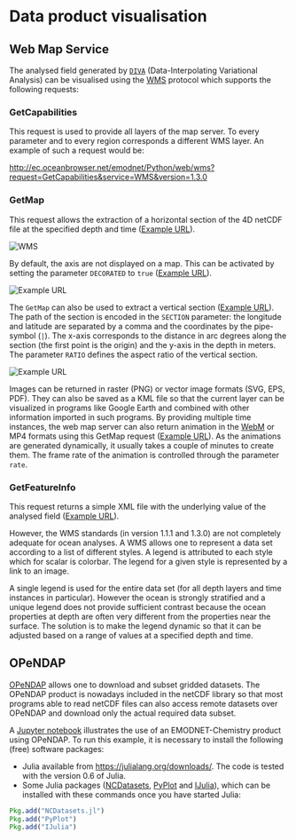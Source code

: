# Data product visualisation

## Web Map Service

The analysed field generated by [`DIVA`](https://github.com/gher-ulg/DIVA) (Data-Interpolating Variational Analysis) can be visualised using the [WMS](http://www.opengeospatial.org/standards/wms) protocol which supports the following requests:

### GetCapabilities

This request is used to provide all layers of the map server. To every parameter and to every region corresponds a different WMS layer. An example of such a request would be:

http://ec.oceanbrowser.net/emodnet/Python/web/wms?request=GetCapabilities&service=WMS&version=1.3.0

### GetMap

This request allows the extraction of a horizontal section of the 4D netCDF file at the specified depth and time ([Example URL](http://ec.oceanbrowser.net/emodnet/Python/web/wms?LAYERS=Baltic%20Sea%2FAutumn%20(September-November)%20-%2010-years%20running%20averages%2FWater_body_nitrate.4Danl.nc*Water_body_nitrate_L2&STYLES=cmap%3Ajet%2Binverted%3Afalse%2Bmethod%3Apcolor_flat%2Bvmin%3A0.0506927%2Bvmax%3A6%2Bncontours%3A40&TRANSPARENT=true&FORMAT=image%2Fpng&SERVICE=WMS&VERSION=1.1.1&REQUEST=GetMap&ELEVATION=-0.0&TIME=2000&SRS=EPSG%3A4326&BBOX=0,45,45,90&WIDTH=512&HEIGHT=512)).

![WMS](http://ec.oceanbrowser.net/emodnet/Python/web/wms?LAYERS=Baltic%20Sea%2FAutumn%20(September-November)%20-%2010-years%20running%20averages%2FWater_body_nitrate.4Danl.nc*Water_body_nitrate_L2&STYLES=cmap%3Ajet%2Binverted%3Afalse%2Bmethod%3Apcolor_flat%2Bvmin%3A0.0506927%2Bvmax%3A6%2Bncontours%3A40&TRANSPARENT=true&FORMAT=image%2Fpng&SERVICE=WMS&VERSION=1.1.1&REQUEST=GetMap&ELEVATION=-0.0&TIME=2000&SRS=EPSG%3A4326&BBOX=0,45,45,90&WIDTH=512&HEIGHT=512)


By default, the axis are not displayed on a map. This can be activated by setting the parameter `DECORATED` to `true` ([Example URL](http://ec.oceanbrowser.net/emodnet/Python/web/wms?LAYERS=Baltic%20Sea%2FAutumn%20(September-November)%20-%2010-years%20running%20averages%2FWater_body_nitrate.4Danl.nc*Water_body_nitrate_L2&STYLES=cmap%3Ajet%2Binverted%3Afalse%2Bmethod%3Apcolor_flat%2Bvmin%3A0.0506927%2Bvmax%3A6%2Bncontours%3A40&TRANSPARENT=true&FORMAT=image%2Fpng&SERVICE=WMS&VERSION=1.1.1&REQUEST=GetMap&ELEVATION=-0.0&TIME=2000&SRS=EPSG%3A4326&BBOX=0,45,45,90&WIDTH=512&HEIGHT=512&decorated=true)).

![Example URL](http://ec.oceanbrowser.net/emodnet/Python/web/wms?LAYERS=Baltic%20Sea%2FAutumn%20(September-November)%20-%2010-years%20running%20averages%2FWater_body_nitrate.4Danl.nc*Water_body_nitrate_L2&STYLES=cmap%3Ajet%2Binverted%3Afalse%2Bmethod%3Apcolor_flat%2Bvmin%3A0.0506927%2Bvmax%3A6%2Bncontours%3A40&TRANSPARENT=true&FORMAT=image%2Fpng&SERVICE=WMS&VERSION=1.1.1&REQUEST=GetMap&ELEVATION=-0.0&TIME=2000&SRS=EPSG%3A4326&BBOX=0,45,45,90&WIDTH=512&HEIGHT=512&decorated=true)

The `GetMap` can also be used to extract a vertical section ([Example URL](http://ec.oceanbrowser.net/emodnet/Python/web/wms_vert?LAYERS=Baltic%20Sea%2FWinter%20(December-February)%20-%2010-years%20running%20averages%2FWater_body_phosphate.4Danl.nc*Water_body_phosphate_L2&STYLES=cmap%3Ajet%2Binverted%3Afalse%2Bmethod%3Apcolor_flat%2Bvmin%3A0.454701439302%2Bvmax%3A3.72072045395%2Bncontours%3A40&FORMAT=image%2Fpng&TRANSPARENT=true&RATIO=0.017138400059101652&SECTION=13.909765625%2C55.05546875%7C17.6890625%2C56.11015625%7C20.237890625%2C57.86796875%7C21.2046875%2C59.0984375%7C23.13828125%2C59.62578125%7C25.687109375%2C59.97734375%7C27.269140625%2C59.97734375&TIME=2000&SERVICE=WMS&VERSION=1.1.1&REQUEST=GetMap&SRS=EPSG%3A4326&BBOX=246.70377315774,-131.8490736905,370.05565973661,-8.4971871116268&WIDTH=256&HEIGHT=256)). The path of the section is encoded in the `SECTION` parameter: the longitude and latitude are separated by a comma and the coordinates by the pipe-symbol (`|`). The x-axis corresponds to the distance in arc degrees along the section (the first point is the origin) and the y-axis in the depth in meters. The parameter `RATIO` defines the aspect ratio of the vertical section.

![Example URL](http://ec.oceanbrowser.net/emodnet/Python/web/wms_vert?LAYERS=Baltic%20Sea%2FWinter%20(December-February)%20-%2010-years%20running%20averages%2FWater_body_phosphate.4Danl.nc*Water_body_phosphate_L2&STYLES=cmap%3Ajet%2Binverted%3Afalse%2Bmethod%3Apcolor_flat%2Bvmin%3A0.454701439302%2Bvmax%3A3.72072045395%2Bncontours%3A40&FORMAT=image%2Fpng&TRANSPARENT=true&RATIO=0.017138400059101652&SECTION=13.909765625%2C55.05546875%7C17.6890625%2C56.11015625%7C20.237890625%2C57.86796875%7C21.2046875%2C59.0984375%7C23.13828125%2C59.62578125%7C25.687109375%2C59.97734375%7C27.269140625%2C59.97734375&TIME=2000&SERVICE=WMS&VERSION=1.1.1&REQUEST=GetMap&SRS=EPSG%3A4326&BBOX=246.70377315774,-131.8490736905,370.05565973661,-8.4971871116268&WIDTH=512&HEIGHT=256&decorated=true)

Images can be returned in raster (PNG) or vector image formats (SVG, EPS, PDF). They can also be saved as a KML file so that the current layer can be visualized in programs like Google Earth and combined with other information imported in such programs.
By providing multiple time instances, the web map server can also return animation in the [WebM](https://www.webmproject.org/) or MP4 formats using this GetMap request ([Example URL](http://ec.oceanbrowser.net/emodnet/Python/web/wms?&layers=Baltic%20Sea%2FWinter%20(December-February)%20-%2010-years%20running%20averages%2FWater_body_phosphate.4Danl.nc*Water_body_phosphate&request=GetMap&width=800&height=500&bbox=9.164351%2C52.393448%2C31.07109%2C66.763566&transparent=true&decorated=true&crs=CRS%3A84&version=1.3.0&styles=cmap%3Ajet%2Binverted%3Afalse%2Bmethod%3Apcolor_flat%2Bvmin%3A0%2Bvmax%3A1.35%2Bncontours%3A40&format=video%2Fmp4&elevation=-0.0&time=1965%2C1966%2C1967%2C1968%2C1969%2C1970%2C1971%2C1972%2C1973%2C1974%2C1975%2C1976%2C1977%2C1978%2C1979%2C1980%2C1981%2C1982%2C1983%2C1984%2C1985%2C1986%2C1987%2C1988%2C1989%2C1990%2C1991%2C1992%2C1993%2C1994%2C1995%2C1996%2C1997%2C1998%2C1999%2C2000%2C2001%2C2002%2C2003%2C2004%2C2005%2C2006%2C2007%2C2008%2C2009%2C2010&title=Water_body_phosphate%0Adepth%3A%20-0.0%20meters&basemap=shadedrelief&rate=2)). As the animations are generated dynamically, it usually takes a couple of minutes to create them. The frame rate of the animation is controlled through the parameter `rate`.


### GetFeatureInfo

This request returns a simple XML file with the underlying value of the analysed field ([Example URL](http://ec.oceanbrowser.net/emodnet/Python/web/wms?LAYERS=Baltic%20Sea%2FAutumn%20(September-November)%20-%2010-years%20running%20averages%2FWater_body_nitrate.4Danl.nc*Water_body_nitrate_L2&STYLES=cmap%3Ajet%2Binverted%3Afalse%2Bmethod%3Apcolor_flat%2Bvmin%3A0.0506927%2Bvmax%3A6%2Bncontours%3A40&TRANSPARENT=true&FORMAT=image%2Fpng&SERVICE=WMS&VERSION=1.1.1&REQUEST=GetFeatureInfo&ELEVATION=-0.0&TIME=2000&SRS=EPSG%3A4326&EXCEPTIONS=application%2Fvnd.ogc.se_xml&BBOX=-59.65332%2C12.353516%2C79.65332%2C72.646484&X=895&Y=146&INFO_FORMAT=application%2Fvnd.ogc.gml&QUERY_layers=Baltic%20Sea%2FAutumn%20(September-November)%20-%2010-years%20running%20averages%2FWater_body_nitrate.4Danl.nc*Water_body_nitrate_L2&WIDTH=1585&HEIGHT=686&)).

However, the WMS standards (in version 1.1.1 and 1.3.0) are not completely adequate for ocean analyses. A WMS allows one to represent a data set according to a list of different styles. A legend is attributed to each style which for scalar is colorbar. The legend for a given style is represented by a link to an image.

A single legend is used for the entire data set (for all depth layers and time instances in particular). However the ocean is strongly stratified and a unique legend does not provide sufficient contrast because the ocean properties at depth are often very different from the properties near the surface. The solution is to make the legend dynamic so that it can be adjusted based on a range of values at a specified depth and time.

## OPeNDAP

[OPeNDAP](https://www.opendap.org/) allows one to download and subset gridded datasets. The OPeNDAP product is nowadays included in the netCDF library so that most programs able to read netCDF files can also access remote datasets over OPeNDAP and download only the actual required data subset.

A [Jupyter notebook](src/EMODNET-chemistry.ipynb) illustrates the use of an EMODNET-Chemistry product using OPeNDAP. To run this example, it is necessary to install the following (free) software packages:

* Julia available from https://julialang.org/downloads/. The code is tested with the version 0.6 of Julia.
* Some Julia packages ([NCDatasets](https://github.com/Alexander-Barth/NCDatasets.jl), [PyPlot](https://github.com/JuliaPy/PyPlot.jl) and [IJulia](https://github.com/JuliaLang/IJulia.jl)), which can be installed with these commands once you have started Julia:

```julia
Pkg.add("NCDatasets.jl")
Pkg.add("PyPlot")
Pkg.add("IJulia")
```
